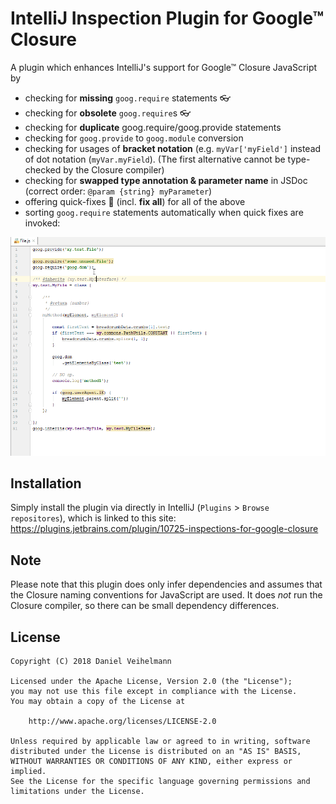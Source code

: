 # IntelliJ Inspection Plugin for Google™ Closure
A plugin which enhances IntelliJ's support for Google™ Closure JavaScript by 

* checking for **missing** `goog.require` statements :eyeglasses:
* checking for **obsolete** `goog.require`s :eyeglasses:
* checking for **duplicate** goog.require/goog.provide statements
* checking for `goog.provide` to `goog.module` conversion 
* checking for usages of **bracket notation** (e.g. `myVar['myField']` instead of dot notation (`myVar.myField`). (The first alternative cannot be type-checked by the Closure compiler)
* checking for **swapped type annotation & parameter name** in JSDoc (correct order: `@param {string} myParameter`)
* offering quick-fixes :star2: (incl. **fix all**) for all of the above
* sorting `goog.require` statements automatically when quick fixes are invoked:

![Inspection GIF](https://github.com/Dan1ve/ClosureInspectionsPlugin/raw/master/images/require-fixes.gif)

## Installation

Simply install the plugin via directly in IntelliJ (`Plugins` > `Browse repositores`), which is linked to this site: https://plugins.jetbrains.com/plugin/10725-inspections-for-google-closure

## Note 

Please note that this plugin does only infer dependencies and assumes that the Closure naming conventions for JavaScript are used. It does _not_ run the Closure compiler, so there can be small dependency differences.

## License 

```
Copyright (C) 2018 Daniel Veihelmann

Licensed under the Apache License, Version 2.0 (the "License");
you may not use this file except in compliance with the License.
You may obtain a copy of the License at

    http://www.apache.org/licenses/LICENSE-2.0

Unless required by applicable law or agreed to in writing, software
distributed under the License is distributed on an "AS IS" BASIS,
WITHOUT WARRANTIES OR CONDITIONS OF ANY KIND, either express or implied.
See the License for the specific language governing permissions and
limitations under the License.
```
